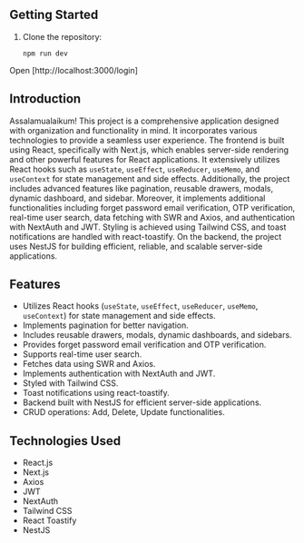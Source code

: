 ## Getting Started
1. Clone the repository:
   ```
   npm run dev
   ```
Open [http://localhost:3000/login]


## Introduction

Assalamualaikum! This project is a comprehensive application designed with organization and functionality in mind. It incorporates various technologies to provide a seamless user experience. The frontend is built using React, specifically with Next.js, which enables server-side rendering and other powerful features for React applications. It extensively utilizes React hooks such as `useState`, `useEffect`, `useReducer`, `useMemo`, and `useContext` for state management and side effects. Additionally, the project includes advanced features like pagination, reusable drawers, modals, dynamic dashboard, and sidebar.
Moreover, it implements additional functionalities including forget password email verification, OTP verification, real-time user search, data fetching with SWR and Axios, and authentication with NextAuth and JWT. Styling is achieved using Tailwind CSS, and toast notifications are handled with react-toastify. On the backend, the project uses NestJS for building efficient, reliable, and scalable server-side applications.

## Features

- Utilizes React hooks (`useState`, `useEffect`, `useReducer`, `useMemo`, `useContext`) for state management and side effects.
- Implements pagination for better navigation.
- Includes reusable drawers, modals, dynamic dashboards, and sidebars.
- Provides forget password email verification and OTP verification.
- Supports real-time user search.
- Fetches data using SWR and Axios.
- Implements authentication with NextAuth and JWT.
- Styled with Tailwind CSS.
- Toast notifications using react-toastify.
- Backend built with NestJS for efficient server-side applications.
- CRUD operations: Add, Delete, Update functionalities.

## Technologies Used

- React.js
- Next.js
- Axios
- JWT
- NextAuth
- Tailwind CSS
- React Toastify
- NestJS

